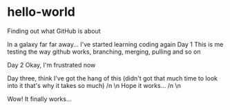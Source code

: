# hello-world
Finding out what GitHub is about

In a galaxy far far away...
I've started learning coding again
Day 1
This is me testing the way github works, branching, merging, pulling and so on

Day 2
Okay, I'm frustrated now

Day three, think I've got the hang of this (didn't got that much time to look into it that's why it takes so much) /n \n
Hope it works... /n \n 

Wow! It finally works...

